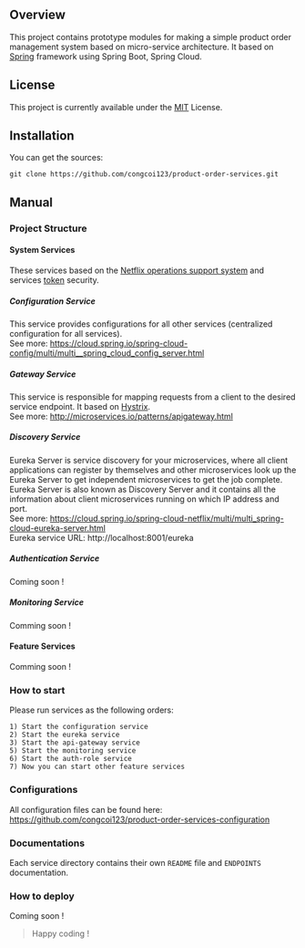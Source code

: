 ## Overview
This project contains prototype modules for making a simple product order management system based on micro-service architecture. It based on [Spring](https://spring.io/) framework using Spring Boot, Spring Cloud.

## License
This project is currently available under the [MIT](https://github.com/congcoi123/product-order-services/blob/master/LICENSE) License.

## Installation
You can get the sources:
```
git clone https://github.com/congcoi123/product-order-services.git
```

## Manual
### Project Structure
#### System Services
These services based on the [Netflix operations support system](https://spring.io/projects/spring-cloud-netflix) and services [token](https://en.wikipedia.org/wiki/JSON_Web_Token) security.

##### Configuration Service
This service provides configurations for all other services (centralized configuration for all services).  
See more: https://cloud.spring.io/spring-cloud-config/multi/multi__spring_cloud_config_server.html

##### Gateway Service
This service is responsible for mapping requests from a client to the desired service endpoint. It based on [Hystrix](https://github.com/Netflix/Hystrix).  
See more: http://microservices.io/patterns/apigateway.html

##### Discovery Service
Eureka Server is service discovery for your microservices, where all client applications can register by themselves and other microservices look up the Eureka Server to get independent microservices to get the job complete.
Eureka Server is also known as Discovery Server and it contains all the information about client microservices running on which IP address and port.  
See more: https://cloud.spring.io/spring-cloud-netflix/multi/multi_spring-cloud-eureka-server.html  
Eureka service URL: http://localhost:8001/eureka

##### Authentication Service
Coming soon !

##### Monitoring Service
Comming soon !

#### Feature Services
Comming soon !

### How to start
Please run services as the following orders:
```
1) Start the configuration service
2) Start the eureka service
3) Start the api-gateway service
5) Start the monitoring service
6) Start the auth-role service
7) Now you can start other feature services
```

### Configurations
All configuration files can be found here: https://github.com/congcoi123/product-order-services-configuration

### Documentations
Each service directory contains their own `README` file and `ENDPOINTS` documentation.

### How to deploy
Coming soon !

> Happy coding !
